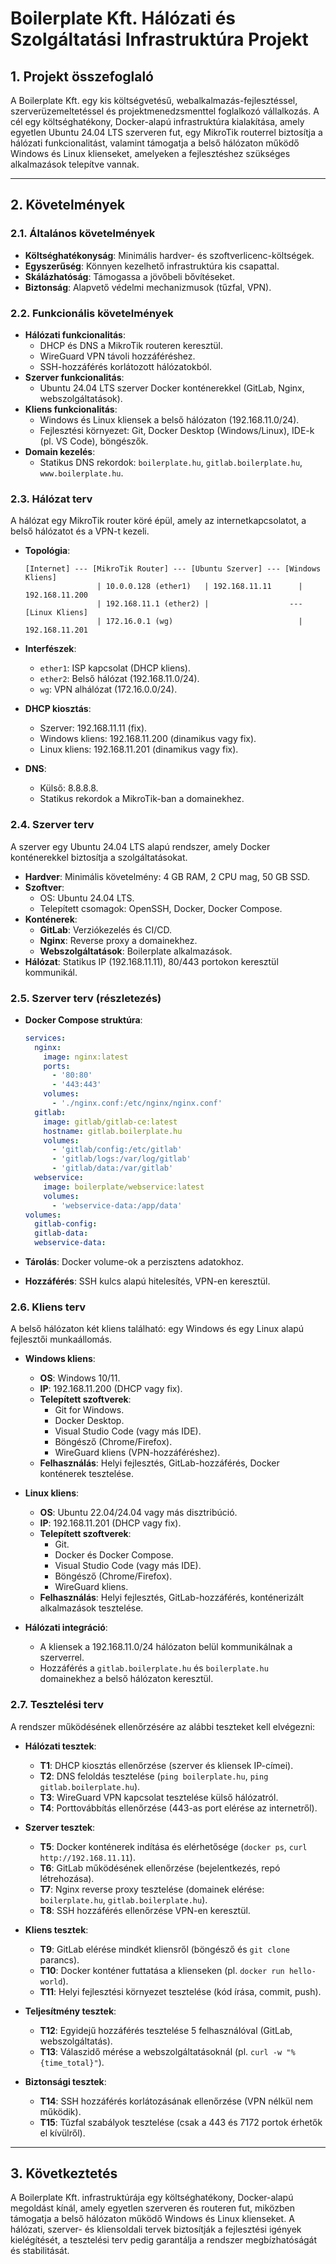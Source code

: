 # Boilerplate Kft. Hálózati és Szolgáltatási Infrastruktúra Projekt

## 1. Projekt összefoglaló

A Boilerplate Kft. egy kis költségvetésű, webalkalmazás-fejlesztéssel, szerverüzemeltetéssel és projektmenedzsmenttel foglalkozó vállalkozás. A cél egy költséghatékony, Docker-alapú infrastruktúra kialakítása, amely egyetlen Ubuntu 24.04 LTS szerveren fut, egy MikroTik routerrel biztosítja a hálózati funkcionalitást, valamint támogatja a belső hálózaton működő Windows és Linux klienseket, amelyeken a fejlesztéshez szükséges alkalmazások telepítve vannak.

---

## 2. Követelmények

### 2.1. Általános követelmények

- **Költséghatékonyság**: Minimális hardver- és szoftverlicenc-költségek.
- **Egyszerűség**: Könnyen kezelhető infrastruktúra kis csapattal.
- **Skálázhatóság**: Támogassa a jövőbeli bővítéseket.
- **Biztonság**: Alapvető védelmi mechanizmusok (tűzfal, VPN).

### 2.2. Funkcionális követelmények

- **Hálózati funkcionalitás**:
  - DHCP és DNS a MikroTik routeren keresztül.
  - WireGuard VPN távoli hozzáféréshez.
  - SSH-hozzáférés korlátozott hálózatokból.
- **Szerver funkcionalitás**:
  - Ubuntu 24.04 LTS szerver Docker konténerekkel (GitLab, Nginx, webszolgáltatások).
- **Kliens funkcionalitás**:
  - Windows és Linux kliensek a belső hálózaton (192.168.11.0/24).
  - Fejlesztési környezet: Git, Docker Desktop (Windows/Linux), IDE-k (pl. VS Code), böngészők.
- **Domain kezelés**:
  - Statikus DNS rekordok: `boilerplate.hu`, `gitlab.boilerplate.hu`, `www.boilerplate.hu`.

### 2.3. Hálózat terv

A hálózat egy MikroTik router köré épül, amely az internetkapcsolatot, a belső hálózatot és a VPN-t kezeli.

- **Topológia**:

  ```ansi
  [Internet] --- [MikroTik Router] --- [Ubuntu Szerver] --- [Windows Kliens]
                  | 10.0.0.128 (ether1)   | 192.168.11.11      | 192.168.11.200
                  | 192.168.11.1 (ether2) |                  --- [Linux Kliens]
                  | 172.16.0.1 (wg)                            | 192.168.11.201
  ```

- **Interfészek**:
  - `ether1`: ISP kapcsolat (DHCP kliens).
  - `ether2`: Belső hálózat (192.168.11.0/24).
  - `wg`: VPN alhálózat (172.16.0.0/24).
- **DHCP kiosztás**:
  - Szerver: 192.168.11.11 (fix).
  - Windows kliens: 192.168.11.200 (dinamikus vagy fix).
  - Linux kliens: 192.168.11.201 (dinamikus vagy fix).
- **DNS**:
  - Külső: 8.8.8.8.
  - Statikus rekordok a MikroTik-ban a domainekhez.

### 2.4. Szerver terv

A szerver egy Ubuntu 24.04 LTS alapú rendszer, amely Docker konténerekkel biztosítja a szolgáltatásokat.

- **Hardver**: Minimális követelmény: 4 GB RAM, 2 CPU mag, 50 GB SSD.
- **Szoftver**:
  - OS: Ubuntu 24.04 LTS.
  - Telepített csomagok: OpenSSH, Docker, Docker Compose.
- **Konténerek**:
  - **GitLab**: Verziókezelés és CI/CD.
  - **Nginx**: Reverse proxy a domainekhez.
  - **Webszolgáltatások**: Boilerplate alkalmazások.
- **Hálózat**: Statikus IP (192.168.11.11), 80/443 portokon keresztül kommunikál.

### 2.5. Szerver terv (részletezés)

- **Docker Compose struktúra**:

  ```yaml
  services:
    nginx:
      image: nginx:latest
      ports:
        - '80:80'
        - '443:443'
      volumes:
        - './nginx.conf:/etc/nginx/nginx.conf'
    gitlab:
      image: gitlab/gitlab-ce:latest
      hostname: gitlab.boilerplate.hu
      volumes:
        - 'gitlab/config:/etc/gitlab'
        - 'gitlab/logs:/var/log/gitlab'
        - 'gitlab/data:/var/gitlab'
    webservice:
      image: boilerplate/webservice:latest
      volumes:
        - 'webservice-data:/app/data'
  volumes:
    gitlab-config:
    gitlab-data:
    webservice-data:
  ```

- **Tárolás**: Docker volume-ok a perzisztens adatokhoz.
- **Hozzáférés**: SSH kulcs alapú hitelesítés, VPN-en keresztül.

### 2.6. Kliens terv

A belső hálózaton két kliens található: egy Windows és egy Linux alapú fejlesztői munkaállomás.

- **Windows kliens**:

  - **OS**: Windows 10/11.
  - **IP**: 192.168.11.200 (DHCP vagy fix).
  - **Telepített szoftverek**:
    - Git for Windows.
    - Docker Desktop.
    - Visual Studio Code (vagy más IDE).
    - Böngésző (Chrome/Firefox).
    - WireGuard kliens (VPN-hozzáféréshez).
  - **Felhasználás**: Helyi fejlesztés, GitLab-hozzáférés, Docker konténerek tesztelése.

- **Linux kliens**:

  - **OS**: Ubuntu 22.04/24.04 vagy más disztribúció.
  - **IP**: 192.168.11.201 (DHCP vagy fix).
  - **Telepített szoftverek**:
    - Git.
    - Docker és Docker Compose.
    - Visual Studio Code (vagy más IDE).
    - Böngésző (Chrome/Firefox).
    - WireGuard kliens.
  - **Felhasználás**: Helyi fejlesztés, GitLab-hozzáférés, konténerizált alkalmazások tesztelése.

- **Hálózati integráció**:
  - A kliensek a 192.168.11.0/24 hálózaton belül kommunikálnak a szerverrel.
  - Hozzáférés a `gitlab.boilerplate.hu` és `boilerplate.hu` domainekhez a belső hálózaton keresztül.

### 2.7. Tesztelési terv

A rendszer működésének ellenőrzésére az alábbi teszteket kell elvégezni:

- **Hálózati tesztek**:

  - **T1**: DHCP kiosztás ellenőrzése (szerver és kliensek IP-címei).
  - **T2**: DNS feloldás tesztelése (`ping boilerplate.hu`, `ping gitlab.boilerplate.hu`).
  - **T3**: WireGuard VPN kapcsolat tesztelése külső hálózatról.
  - **T4**: Porttovábbítás ellenőrzése (443-as port elérése az internetről).

- **Szerver tesztek**:

  - **T5**: Docker konténerek indítása és elérhetősége (`docker ps`, `curl http://192.168.11.11`).
  - **T6**: GitLab működésének ellenőrzése (bejelentkezés, repó létrehozása).
  - **T7**: Nginx reverse proxy tesztelése (domainek elérése: `boilerplate.hu`, `gitlab.boilerplate.hu`).
  - **T8**: SSH hozzáférés ellenőrzése VPN-en keresztül.

- **Kliens tesztek**:

  - **T9**: GitLab elérése mindkét kliensről (böngésző és `git clone` parancs).
  - **T10**: Docker konténer futtatása a klienseken (pl. `docker run hello-world`).
  - **T11**: Helyi fejlesztési környezet tesztelése (kód írása, commit, push).

- **Teljesítmény tesztek**:

  - **T12**: Egyidejű hozzáférés tesztelése 5 felhasználóval (GitLab, webszolgáltatás).
  - **T13**: Válaszidő mérése a webszolgáltatásoknál (pl. `curl -w "%{time_total}"`).

- **Biztonsági tesztek**:
  - **T14**: SSH hozzáférés korlátozásának ellenőrzése (VPN nélkül nem működik).
  - **T15**: Tűzfal szabályok tesztelése (csak a 443 és 7172 portok érhetők el kívülről).

---

## 3. Következtetés

A Boilerplate Kft. infrastruktúrája egy költséghatékony, Docker-alapú megoldást kínál, amely egyetlen szerveren és routeren fut, miközben támogatja a belső hálózaton működő Windows és Linux klienseket. A hálózati, szerver- és kliensoldali tervek biztosítják a fejlesztési igények kielégítését, a tesztelési terv pedig garantálja a rendszer megbízhatóságát és stabilitását.
